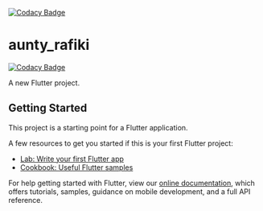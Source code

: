 [![Codacy Badge](https://app.codacy.com/project/badge/Grade/dc38e055b0434da8896e7b0082d458dc)](https://www.codacy.com/gh/qlicue-digital-agency-ltd/aunty-rafiki/dashboard?utm_source=github.com&amp;utm_medium=referral&amp;utm_content=qlicue-digital-agency-ltd/aunty-rafiki&amp;utm_campaign=Badge_Grade)

# aunty_rafiki

[![Codacy Badge](https://api.codacy.com/project/badge/Grade/1cd26a6d1a594dac845176948a37d964)](https://app.codacy.com/gh/qlicue-digital-agency-ltd/aunty-rafiki?utm_source=github.com&utm_medium=referral&utm_content=qlicue-digital-agency-ltd/aunty-rafiki&utm_campaign=Badge_Grade_Settings)

A new Flutter project.

## Getting Started

This project is a starting point for a Flutter application.

A few resources to get you started if this is your first Flutter project:

- [Lab: Write your first Flutter app](https://flutter.dev/docs/get-started/codelab)
- [Cookbook: Useful Flutter samples](https://flutter.dev/docs/cookbook)

For help getting started with Flutter, view our
[online documentation](https://flutter.dev/docs), which offers tutorials,
samples, guidance on mobile development, and a full API reference.
